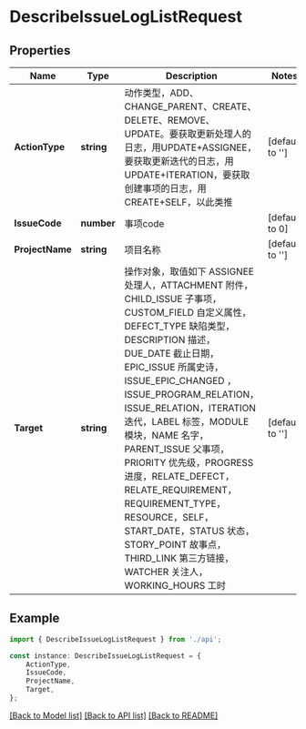 # DescribeIssueLogListRequest


## Properties

Name | Type | Description | Notes
------------ | ------------- | ------------- | -------------
**ActionType** | **string** | 动作类型，ADD、CHANGE_PARENT、CREATE、DELETE、REMOVE、UPDATE。要获取更新处理人的日志，用UPDATE+ASSIGNEE，要获取更新迭代的日志，用UPDATE+ITERATION，要获取创建事项的日志，用CREATE+SELF，以此类推 | [default to '']
**IssueCode** | **number** | 事项code | [default to 0]
**ProjectName** | **string** | 项目名称 | [default to '']
**Target** | **string** | 操作对象，取值如下 ASSIGNEE  处理人，ATTACHMENT 附件，CHILD_ISSUE  子事项，CUSTOM_FIELD  自定义属性，DEFECT_TYPE 缺陷类型，DESCRIPTION 描述，DUE_DATE 截止日期，EPIC_ISSUE 所属史诗，ISSUE_EPIC_CHANGED ，ISSUE_PROGRAM_RELATION，ISSUE_RELATION，ITERATION 迭代，LABEL 标签，MODULE 模块，NAME 名字，PARENT_ISSUE 父事项，PRIORITY 优先级，PROGRESS 进度，RELATE_DEFECT，RELATE_REQUIREMENT，REQUIREMENT_TYPE，RESOURCE，SELF，START_DATE，STATUS 状态，STORY_POINT 故事点，THIRD_LINK 第三方链接，WATCHER 关注人，WORKING_HOURS 工时 | [default to '']

## Example

```typescript
import { DescribeIssueLogListRequest } from './api';

const instance: DescribeIssueLogListRequest = {
    ActionType,
    IssueCode,
    ProjectName,
    Target,
};
```

[[Back to Model list]](../README.md#documentation-for-models) [[Back to API list]](../README.md#documentation-for-api-endpoints) [[Back to README]](../README.md)
